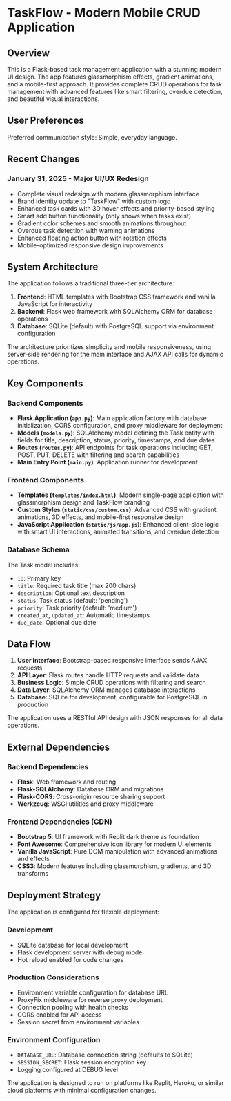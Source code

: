 # TaskFlow - Modern Mobile CRUD Application

## Overview

This is a Flask-based task management application with a stunning modern UI design. The app features glassmorphism effects, gradient animations, and a mobile-first approach. It provides complete CRUD operations for task management with advanced features like smart filtering, overdue detection, and beautiful visual interactions.

## User Preferences

Preferred communication style: Simple, everyday language.

## Recent Changes

### January 31, 2025 - Major UI/UX Redesign
- Complete visual redesign with modern glassmorphism interface
- Brand identity update to "TaskFlow" with custom logo
- Enhanced task cards with 3D hover effects and priority-based styling  
- Smart add button functionality (only shows when tasks exist)
- Gradient color schemes and smooth animations throughout
- Overdue task detection with warning animations
- Enhanced floating action button with rotation effects
- Mobile-optimized responsive design improvements

## System Architecture

The application follows a traditional three-tier architecture:

1. **Frontend**: HTML templates with Bootstrap CSS framework and vanilla JavaScript for interactivity
2. **Backend**: Flask web framework with SQLAlchemy ORM for database operations
3. **Database**: SQLite (default) with PostgreSQL support via environment configuration

The architecture prioritizes simplicity and mobile responsiveness, using server-side rendering for the main interface and AJAX API calls for dynamic operations.

## Key Components

### Backend Components

- **Flask Application (`app.py`)**: Main application factory with database initialization, CORS configuration, and proxy middleware for deployment
- **Models (`models.py`)**: SQLAlchemy model defining the Task entity with fields for title, description, status, priority, timestamps, and due dates
- **Routes (`routes.py`)**: API endpoints for task operations including GET, POST, PUT, DELETE with filtering and search capabilities
- **Main Entry Point (`main.py`)**: Application runner for development

### Frontend Components

- **Templates (`templates/index.html`)**: Modern single-page application with glassmorphism design and TaskFlow branding
- **Custom Styles (`static/css/custom.css`)**: Advanced CSS with gradient animations, 3D effects, and mobile-first responsive design
- **JavaScript Application (`static/js/app.js`)**: Enhanced client-side logic with smart UI interactions, animated transitions, and overdue detection

### Database Schema

The Task model includes:
- `id`: Primary key
- `title`: Required task title (max 200 chars)
- `description`: Optional text description
- `status`: Task status (default: 'pending')
- `priority`: Task priority (default: 'medium')
- `created_at`, `updated_at`: Automatic timestamps
- `due_date`: Optional due date

## Data Flow

1. **User Interface**: Bootstrap-based responsive interface sends AJAX requests
2. **API Layer**: Flask routes handle HTTP requests and validate data
3. **Business Logic**: Simple CRUD operations with filtering and search
4. **Data Layer**: SQLAlchemy ORM manages database interactions
5. **Database**: SQLite for development, configurable for PostgreSQL in production

The application uses a RESTful API design with JSON responses for all data operations.

## External Dependencies

### Backend Dependencies
- **Flask**: Web framework and routing
- **Flask-SQLAlchemy**: Database ORM and migrations
- **Flask-CORS**: Cross-origin resource sharing support
- **Werkzeug**: WSGI utilities and proxy middleware

### Frontend Dependencies (CDN)
- **Bootstrap 5**: UI framework with Replit dark theme as foundation
- **Font Awesome**: Comprehensive icon library for modern UI elements
- **Vanilla JavaScript**: Pure DOM manipulation with advanced animations and effects
- **CSS3**: Modern features including glassmorphism, gradients, and 3D transforms

## Deployment Strategy

The application is configured for flexible deployment:

### Development
- SQLite database for local development
- Flask development server with debug mode
- Hot reload enabled for code changes

### Production Considerations
- Environment variable configuration for database URL
- ProxyFix middleware for reverse proxy deployment
- Connection pooling with health checks
- CORS enabled for API access
- Session secret from environment variables

### Environment Configuration
- `DATABASE_URL`: Database connection string (defaults to SQLite)
- `SESSION_SECRET`: Flask session encryption key
- Logging configured at DEBUG level

The application is designed to run on platforms like Replit, Heroku, or similar cloud platforms with minimal configuration changes.